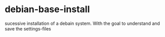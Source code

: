 # debian-base-install
sucessive installation of a debain system. With the goal to understand and save the settings-files
